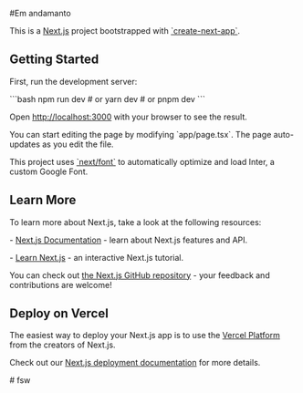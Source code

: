 #Em andamanto

<p>This is a <a href="https://nextjs.org/" target="_blanck">Next.js</a> project bootstrapped with <a href="https://github.com/vercel/next.js/tree/canary/packages/create-next-app" target="_blanck">`create-next-app`</a>.</p>

## Getting Started

<div>First, run the development server:
<p>
```bash
npm run dev
# or
yarn dev
# or
pnpm dev
```
</p>

<p>Open <a href="http://localhost:3000" target="_blanck">http://localhost:3000</a> with your browser to see the result.</p>

<p>You can start editing the page by modifying `app/page.tsx`. The page auto-updates as you edit the file.</p>

<p>This project uses <a href="https://nextjs.org/docs/basic-features/font-optimization" target="_black">`next/font`</a> to automatically optimize and load Inter, a custom Google Font.
</div>

## Learn More

<p>To learn more about Next.js, take a look at the following resources:</p>

<p>- <a href="https://nextjs.org/docs" target="-black">Next.js Documentation</a> - learn about Next.js features and API.</p>
<p>- <a href="https://nextjs.org/learn" target="_blanck">Learn Next.js</a> - an interactive Next.js tutorial.</p>

<p>You can check out <a href="https://github.com/vercel/next.js/" target="_blanck">the Next.js GitHub repository</a> - your feedback and contributions are welcome!</p>

## Deploy on Vercel

<p>The easiest way to deploy your Next.js app is to use the <a href="https://vercel.com/new?utm_medium=default-template&filter=next.js&utm_source=create-next-app&utm_campaign=create-next-app-readme" target="_blanck">Vercel Platform</a> from the creators of Next.js.</p>

<p>Check out our <a href="https://nextjs.org/docs/deployment" target="_blanck">Next.js deployment documentation</a> for more details.</p>
#   f s w 
 
 

